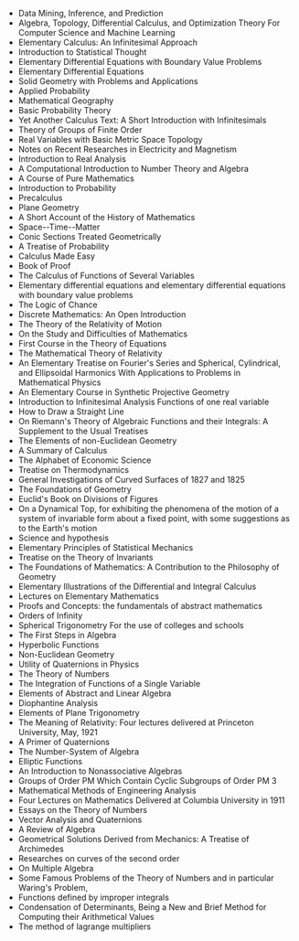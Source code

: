 <ul>

                             

 <li><a target="_blank" href="https://github.com/manjunath5496/Mathematics-Textbooks/blob/master/mathv(1).pdf" style="text-decoration:none;">Data Mining, Inference, and Prediction</a></li>

 <li><a target="_blank" href="https://github.com/manjunath5496/Mathematics-Textbooks/blob/master/mathv(2).pdf" style="text-decoration:none;">Algebra, Topology, Differential Calculus, and Optimization Theory For Computer Science and Machine Learning</a></li>

<li><a target="_blank" href="https://github.com/manjunath5496/Mathematics-Textbooks/blob/master/mathv(3).pdf" style="text-decoration:none;">Elementary Calculus: An Infinitesimal Approach</a></li>
 <li><a target="_blank" href="https://github.com/manjunath5496/Mathematics-Textbooks/blob/master/mathv(4).pdf" style="text-decoration:none;">Introduction to Statistical Thought</a></li>                              
<li><a target="_blank" href="https://github.com/manjunath5496/Mathematics-Textbooks/blob/master/mathv(5).pdf" style="text-decoration:none;">Elementary Differential Equations with Boundary Value Problems </a></li>
<li><a target="_blank" href="https://github.com/manjunath5496/Mathematics-Textbooks/blob/master/mathv(6).pdf" style="text-decoration:none;">Elementary Differential Equations</a></li>
 <li><a target="_blank" href="https://github.com/manjunath5496/Mathematics-Textbooks/blob/master/mathv(7).pdf" style="text-decoration:none;">Solid Geometry with Problems and
Applications</a></li>

 <li><a target="_blank" href="https://github.com/manjunath5496/Mathematics-Textbooks/blob/master/mathv(8).pdf" style="text-decoration:none;"> Applied Probability </a></li>
   <li><a target="_blank" href="https://github.com/manjunath5496/Mathematics-Textbooks/blob/master/mathv(9).pdf" style="text-decoration:none;">Mathematical Geography</a></li>
  
   
 <li><a target="_blank" href="https://github.com/manjunath5496/Mathematics-Textbooks/blob/master/mathv(10).pdf" style="text-decoration:none;">Basic Probability Theory </a></li>                              
<li><a target="_blank" href="https://github.com/manjunath5496/Mathematics-Textbooks/blob/master/mathv(11).pdf" style="text-decoration:none;">Yet Another Calculus Text: A Short Introduction with Infinitesimals </a></li>
<li><a target="_blank" href="https://github.com/manjunath5496/Mathematics-Textbooks/blob/master/mathv(12).pdf" style="text-decoration:none;">Theory of Groups of Finite Order</a></li>
<li><a target="_blank" href="https://github.com/manjunath5496/Mathematics-Textbooks/blob/master/mathv(13).pdf" style="text-decoration:none;">Real Variables with Basic Metric Space Topology</a></li>

<li><a target="_blank" href="https://github.com/manjunath5496/Mathematics-Textbooks/blob/master/mathv(14).pdf" style="text-decoration:none;">Notes on Recent Researches in Electricity and Magnetism</a></li>
                              
<li><a target="_blank" href="https://github.com/manjunath5496/Mathematics-Textbooks/blob/master/mathv(15).pdf" style="text-decoration:none;">Introduction to Real Analysis</a></li>

<li><a target="_blank" href="https://github.com/manjunath5496/Mathematics-Textbooks/blob/master/mathv(16).pdf" style="text-decoration:none;">A Computational Introduction to Number Theory and Algebra</a></li>

  <li><a target="_blank" href="https://github.com/manjunath5496/Mathematics-Textbooks/blob/master/mathv(17).pdf" style="text-decoration:none;">A Course of Pure Mathematics</a></li>   
  
<li><a target="_blank" href="https://github.com/manjunath5496/Mathematics-Textbooks/blob/master/mathv(18).pdf" style="text-decoration:none;">Introduction to Probability</a></li> 

  
<li><a target="_blank" href="https://github.com/manjunath5496/Mathematics-Textbooks/blob/master/mathv(19).pdf" style="text-decoration:none;">Precalculus</a></li> 

<li><a target="_blank" href="https://github.com/manjunath5496/Mathematics-Textbooks/blob/master/mathv(20).pdf" style="text-decoration:none;">Plane Geometry</a></li>

<li><a target="_blank" href="https://github.com/manjunath5496/Mathematics-Textbooks/blob/master/mathv(21).pdf" style="text-decoration:none;">A Short Account of the History of Mathematics</a></li>
<li><a target="_blank" href="https://github.com/manjunath5496/Mathematics-Textbooks/blob/master/mathv(22).pdf" style="text-decoration:none;">Space--Time--Matter</a></li> 
 <li><a target="_blank" href="https://github.com/manjunath5496/Mathematics-Textbooks/blob/master/mathv(23).pdf" style="text-decoration:none;">Conic Sections Treated Geometrically </a></li> 
 

   <li><a target="_blank" href="https://github.com/manjunath5496/Mathematics-Textbooks/blob/master/mathv(24).pdf" style="text-decoration:none;">A Treatise of Probability</a></li>
 
   <li><a target="_blank" href="https://github.com/manjunath5496/Mathematics-Textbooks/blob/master/mathv(25).pdf" style="text-decoration:none;">Calculus Made Easy</a></li>                              
 <li><a target="_blank" href="https://github.com/manjunath5496/Mathematics-Textbooks/blob/master/mathv(26).pdf" style="text-decoration:none;">Book of Proof</a></li>
 <li><a target="_blank" href="https://github.com/manjunath5496/Mathematics-Textbooks/blob/master/mathv(27).pdf" style="text-decoration:none;">The Calculus of Functions of Several Variables</a></li>
   
 
   <li><a target="_blank" href="https://github.com/manjunath5496/Mathematics-Textbooks/blob/master/mathv(28).pdf" style="text-decoration:none;">Elementary differential equations and elementary differential equations with boundary value problems</a></li>
 
   <li><a target="_blank" href="https://github.com/manjunath5496/Mathematics-Textbooks/blob/master/mathv(29).pdf" style="text-decoration:none;">The Logic of Chance </a></li>                              

  <li><a target="_blank" href="https://github.com/manjunath5496/Mathematics-Textbooks/blob/master/mathv(30).pdf" style="text-decoration:none;">Discrete Mathematics: An Open Introduction</a></li>
 
   <li><a target="_blank" href="https://github.com/manjunath5496/Mathematics-Textbooks/blob/master/mathv(31).pdf" style="text-decoration:none;">The Theory of the Relativity of Motion</a></li> 
    <li><a target="_blank" href="https://github.com/manjunath5496/Mathematics-Textbooks/blob/master/mathv(32).pdf" style="text-decoration:none;">On the Study and Difficulties of Mathematics</a></li> 

   <li><a target="_blank" href="https://github.com/manjunath5496/Mathematics-Textbooks/blob/master/mathv(33).pdf" style="text-decoration:none;">First Course in the Theory of Equations</a></li>                              

  <li><a target="_blank" href="https://github.com/manjunath5496/Mathematics-Textbooks/blob/master/mathv(34).pdf" style="text-decoration:none;">The Mathematical Theory of Relativity</a></li> 
 
  <li><a target="_blank" href="https://github.com/manjunath5496/Mathematics-Textbooks/blob/master/mathv(35).pdf" style="text-decoration:none;">An Elementary Treatise on Fourier's Series and Spherical, Cylindrical, and Ellipsoidal Harmonics With Applications to Problems in Mathematical Physics</a></li> 

  <li><a target="_blank" href="https://github.com/manjunath5496/Mathematics-Textbooks/blob/master/mathv(36).pdf" style="text-decoration:none;">An Elementary Course in
Synthetic Projective Geometry</a></li> 
 
<li><a target="_blank" href="https://github.com/manjunath5496/Mathematics-Textbooks/blob/master/mathv(37).pdf" style="text-decoration:none;">Introduction to Infinitesimal Analysis Functions of one real variable</a></li>
 <li><a target="_blank" href="https://github.com/manjunath5496/Mathematics-Textbooks/blob/master/mathv(38).pdf" style="text-decoration:none;">How to Draw a Straight Line</a></li>
<li><a target="_blank" href="https://github.com/manjunath5496/Mathematics-Textbooks/blob/master/mathv(39).pdf" style="text-decoration:none;">On Riemann's Theory of Algebraic Functions and their Integrals: A Supplement to the Usual Treatises</a></li>
 <li><a target="_blank" href="https://github.com/manjunath5496/Mathematics-Textbooks/blob/master/mathv(40).pdf" style="text-decoration:none;">The Elements of non-Euclidean Geometry</a></li>                              
<li><a target="_blank" href="https://github.com/manjunath5496/Mathematics-Textbooks/blob/master/mathv(41).pdf" style="text-decoration:none;">A Summary of Calculus</a></li>
<li><a target="_blank" href="https://github.com/manjunath5496/Mathematics-Textbooks/blob/master/mathv(42).pdf" style="text-decoration:none;">The Alphabet of Economic Science</a></li>
 
  <li><a target="_blank" href="https://github.com/manjunath5496/Mathematics-Textbooks/blob/master/mathv(43).pdf" style="text-decoration:none;">Treatise on Thermodynamics</a></li>
 <li><a target="_blank" href="https://github.com/manjunath5496/Mathematics-Textbooks/blob/master/mathv(44).pdf" style="text-decoration:none;">General Investigations of Curved Surfaces of 1827 and 1825</a></li>
   <li><a target="_blank" href="https://github.com/manjunath5496/Mathematics-Textbooks/blob/master/mathv(45).pdf" style="text-decoration:none;">The Foundations of Geometry</a></li>  
   
<li><a target="_blank" href="https://github.com/manjunath5496/Mathematics-Textbooks/blob/master/mathv(46).pdf" style="text-decoration:none;">Euclid's Book on Divisions of Figures</a></li> 
                             
<li><a target="_blank" href="https://github.com/manjunath5496/Mathematics-Textbooks/blob/master/mathv(47).pdf" style="text-decoration:none;">On a Dynamical Top, for exhibiting the phenomena of the motion of a system of invariable form about a fixed point, with some suggestions as to the Earth's motion</a></li>
<li><a target="_blank" href="https://github.com/manjunath5496/Mathematics-Textbooks/blob/master/mathv(48).pdf" style="text-decoration:none;">Science and hypothesis</a></li>

<li><a target="_blank" href="https://github.com/manjunath5496/Mathematics-Textbooks/blob/master/mathv(49).pdf" style="text-decoration:none;">Elementary Principles of Statistical Mechanics</a></li>
                              
<li><a target="_blank" href="https://github.com/manjunath5496/Mathematics-Textbooks/blob/master/mathv(50).pdf" style="text-decoration:none;">Treatise on the Theory of Invariants</a></li>
<li><a target="_blank" href="https://github.com/manjunath5496/Mathematics-Textbooks/blob/master/mathv(51).pdf" style="text-decoration:none;">The Foundations of Mathematics: A Contribution to the Philosophy of Geometry</a></li>
<li><a target="_blank" href="https://github.com/manjunath5496/Mathematics-Textbooks/blob/master/mathv(52).pdf" style="text-decoration:none;">Elementary Illustrations of the Differential and Integral Calculus</a></li>

<li><a target="_blank" href="https://github.com/manjunath5496/Mathematics-Textbooks/blob/master/mathv(53).pdf" style="text-decoration:none;">Lectures on Elementary Mathematics</a></li>
 
<li><a target="_blank" href="https://github.com/manjunath5496/Mathematics-Textbooks/blob/master/mathv(54).pdf" style="text-decoration:none;">Proofs and Concepts: the fundamentals of abstract mathematics</a></li>

<li><a target="_blank" href="https://github.com/manjunath5496/Mathematics-Textbooks/blob/master/mathv(55).pdf" style="text-decoration:none;">Orders of Infinity</a></li>
 
  <li><a target="_blank" href="https://github.com/manjunath5496/Mathematics-Textbooks/blob/master/mathv(56).pdf" style="text-decoration:none;">Spherical Trigonometry For the use of colleges and schools </a></li>                              

  <li><a target="_blank" href="https://github.com/manjunath5496/Mathematics-Textbooks/blob/master/mathv(57).pdf" style="text-decoration:none;">The First Steps in Algebra</a></li>
 
   <li><a target="_blank" href="https://github.com/manjunath5496/Mathematics-Textbooks/blob/master/mathv(58).pdf" style="text-decoration:none;">Hyperbolic Functions</a></li>
    <li><a target="_blank" href="https://github.com/manjunath5496/Mathematics-Textbooks/blob/master/mathv(59).pdf" style="text-decoration:none;">Non-Euclidean Geometry</a></li>
 
  <li><a target="_blank" href="https://github.com/manjunath5496/Mathematics-Textbooks/blob/master/mathv(60).pdf" style="text-decoration:none;">Utility of Quaternions in Physics </a></li>
 
   <li><a target="_blank" href="https://github.com/manjunath5496/Mathematics-Textbooks/blob/master/mathv(61).pdf" style="text-decoration:none;">The Theory of Numbers</a></li>
 
   <li><a target="_blank" href="https://github.com/manjunath5496/Mathematics-Textbooks/blob/master/mathv(62).pdf" style="text-decoration:none;">The Integration of Functions of a Single Variable</a></li>
 
   <li><a target="_blank" href="https://github.com/manjunath5496/Mathematics-Textbooks/blob/master/mathv(63).pdf" style="text-decoration:none;">Elements of
Abstract and Linear Algebra</a></li>                              

  <li><a target="_blank" href="https://github.com/manjunath5496/Mathematics-Textbooks/blob/master/mathv(64).pdf" style="text-decoration:none;">Diophantine Analysis</a></li>
 
   <li><a target="_blank" href="https://github.com/manjunath5496/Mathematics-Textbooks/blob/master/mathv(65).pdf" style="text-decoration:none;">Elements of Plane Trigonometry </a></li> 

   <li><a target="_blank" href="https://github.com/manjunath5496/Mathematics-Textbooks/blob/master/mathv(66).pdf" style="text-decoration:none;">The Meaning of Relativity: Four lectures delivered at Princeton University, May, 1921</a></li> 
 
   <li><a target="_blank" href="https://github.com/manjunath5496/Mathematics-Textbooks/blob/master/mathv(67).pdf" style="text-decoration:none;">A Primer of Quaternions</a></li>                              

  <li><a target="_blank" href="https://github.com/manjunath5496/Mathematics-Textbooks/blob/master/mathv(68).pdf" style="text-decoration:none;">The Number-System of Algebra</a></li> 
 
  
   <li><a target="_blank" href="https://github.com/manjunath5496/Mathematics-Textbooks/blob/master/mathv(69).pdf" style="text-decoration:none;">Elliptic Functions</a></li>                              

  <li><a target="_blank" href="https://github.com/manjunath5496/Mathematics-Textbooks/blob/master/mathv(70).pdf" style="text-decoration:none;">An Introduction to Nonassociative Algebras</a></li> 
  
 
 <li><a target="_blank" href="https://github.com/manjunath5496/Mathematics-Textbooks/blob/master/mathv(71).pdf" style="text-decoration:none;">Groups of Order PM Which Contain Cyclic Subgroups of Order PM 3 </a></li>
 
 <li><a target="_blank" href="https://github.com/manjunath5496/Mathematics-Textbooks/blob/master/mathv(72).pdf" style="text-decoration:none;">Mathematical Methods of Engineering Analysis</a></li> 
 
 
 <li><a target="_blank" href="https://github.com/manjunath5496/Mathematics-Textbooks/blob/master/mathv(73).pdf" style="text-decoration:none;">Four Lectures on Mathematics
Delivered at Columbia University in 1911</a></li>
  <li><a target="_blank" href="https://github.com/manjunath5496/Mathematics-Textbooks/blob/master/mathv(74).pdf" style="text-decoration:none;">Essays on the Theory of Numbers</a></li>
    <li><a target="_blank" href="https://github.com/manjunath5496/Mathematics-Textbooks/blob/master/mathv(75).pdf" style="text-decoration:none;">Vector Analysis and Quaternions</a></li>                        
<li><a target="_blank" href="https://github.com/manjunath5496/Mathematics-Textbooks/blob/master/mathv(76).pdf" style="text-decoration:none;">A Review of Algebra</a></li>

 <li><a target="_blank" href="https://github.com/manjunath5496/Mathematics-Textbooks/blob/master/mathv(77).pdf" style="text-decoration:none;">Geometrical Solutions Derived from Mechanics: A Treatise of Archimedes</a></li> 
 
 
 <li><a target="_blank" href="https://github.com/manjunath5496/Mathematics-Textbooks/blob/master/mathv(78).pdf" style="text-decoration:none;">Researches on curves of the second order</a></li>
  <li><a target="_blank" href="https://github.com/manjunath5496/Mathematics-Textbooks/blob/master/mathv(79).pdf" style="text-decoration:none;">On Multiple Algebra</a></li>


 <li><a target="_blank" href="https://github.com/manjunath5496/Mathematics-Textbooks/blob/master/mathv(80).pdf" style="text-decoration:none;">Some Famous Problems of the Theory of Numbers and in particular Waring's Problem,</a></li> 
 
 
 <li><a target="_blank" href="https://github.com/manjunath5496/Mathematics-Textbooks/blob/master/mathv(81).pdf" style="text-decoration:none;">Functions defined by improper integrals</a></li>
  <li><a target="_blank" href="https://github.com/manjunath5496/Mathematics-Textbooks/blob/master/mathv(82).pdf" style="text-decoration:none;">Condensation of Determinants, Being a New and Brief Method for Computing their Arithmetical Values </a></li>

 <li><a target="_blank" href="https://github.com/manjunath5496/Mathematics-Textbooks/blob/master/mathv(83).pdf" style="text-decoration:none;">The method of lagrange multipliers</a></li>
  
 
 
 
 </ul>
